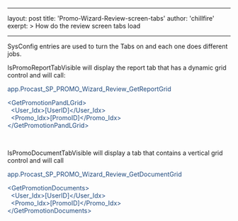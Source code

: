 
---
layout: post
title:  'Promo-Wizard-Review-screen-tabs'
author: 'chillfire'
exerpt: >
  How do the review screen tabs load 

---

  <p>SysConfig entries are used to turn the Tabs on and each one does different jobs.</p>
<p>IsPromoReportTabVisible will display the report tab that has a dynamic grid control and will call: </p>
<p><span style="color: #1f497d;">app.Procast_SP_PROMO_Wizard_Review_GetReportGrid <br />
</span></p>
<p><span style="color: #1f497d;">&lt;GetPromotionPandLGrid&gt;<br />
&nbsp; &lt;User_Idx&gt;[UserID]&lt;/User_Idx&gt;<br />
&nbsp; &lt;Promo_Idx&gt;[PromoID]&lt;/Promo_Idx&gt;<br />
&lt;/GetPromotionPandLGrid&gt;</span></p>
<p>&nbsp;</p>
<p>IsPromoDocumentTabVisible will display a tab that contains a vertical grid control and will call</p>
<p><span style="color: #1f497d;">app.Procast_SP_PROMO_Wizard_Review_GetDocumentGrid</span></p>
<p><span style="color: #1f497d;">&lt;GetPromotionDocuments&gt;<br />
&nbsp; &lt;User_Idx&gt;[UserID]&lt;/User_Idx&gt;<br />
&nbsp; &lt;Promo_Idx&gt;[PromoID]&lt;/Promo_Idx&gt;<br />
&lt;/GetPromotionDocuments&gt;</span></p>
<p>&nbsp;</p>